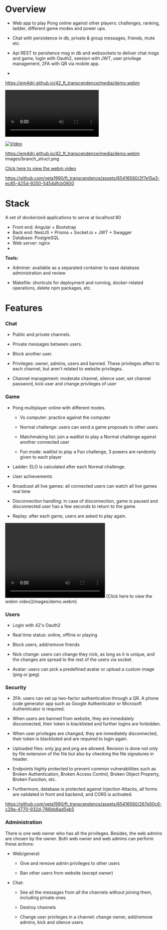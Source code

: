 **Overview**
============

-   Web app to play Pong online against other players: challenges, ranking, ladder, different game modes and power ups.

-   Chat with persistence in db, private & group messages, friends, mute etc.

-   Api REST to persitence msg in db and websockets to deliver chat msgs and game, login with Oauth2, seesion with JWT, user privilege management, 2FA with QR via mobile app.

-

https://em4dri.github.io/42_ft_transcendence/media/demo.webm

![Demo](https://em4dri.github.io/42_ft_transcendence/media/demo.webm)

[![Video](https://em4dri.github.io/42_ft_transcendence/media/branch_struct.png)](https://em4dri.github.io/42_ft_transcendence/media/demo.webm)

https://em4dri.github.io/42_ft_transcendence/media/demo.webm
images/branch_struct.png

[Click here to view the webm video](https://em4dri.github.io/42_ft_transcendence/media/demo.webm)

https://github.com/yeta1990/ft_transcendence/assets/65416560/2f7e15a3-ec85-425d-9250-5454dfcb0800





**Stack**
=========

A set of dockerized applications to serve at localhost:80

-   Front end: Angular + Bootstrap
-   Back end: NestJS + Prisma + Socket.io + JWT + Swagger
-   Database: PostgreSQL
-   Web server: nginx
-

**Tools:**

-   Adminer: available as a separated container to ease database administration and review

-   Makefile: shortcuts for deployment and running, docker-related operations, delete npm packages, etc.


**Features**
============

### Chat

-   Public and private channels.

-   Private messages between users.

-   Block another user.

-   Privileges: owner, admins, users and banned. These privileges affect to each channel, but aren't related to website privileges.

-   Channel management: moderate channel, silence user, set channel password, kick user and change privileges of user

### Game
-   Pong multiplayer online with different modes.

    -   Vs computer: practice against the computer

    -   Normal challenge: users can send a game proposals to other users

    -   Matchmaking list: join a waitlist to play a Normal challenge against another connected user

    -   Fun mode: waitlist to play a Fun challenge, 3 powers are randomly given to each player

-   Ladder: ELO is calculated after each Normal challenge.

-   User achievements

-   Broadcast all live games: all connected users can watch all live games real time

-   Disconnection handling: in case of disconnection, game is paused and disconnected user has a few seconds to return to the game.

-   Replay: after each game, users are asked to play again.

<!-- <img width="1919" alt="Working with branches" src="images/branch_struct.png"> -->


<video width="320" height="240" controls>
  <source src="images/demo.webm" type="application/octet-stream">
</video>
<!-- https://github.com/yeta1990/ft_transcendence/assets/65416560/84765dc0-30df-4a59-9ff2-00b5359fa1f0 -->
[Click here to view the webm video](images/demo.webm)


### Users

-   Login with 42's Oauth2

-   Real time status: online, offline or playing

-   Block users, add/remove friends

-   Nick change: users can change they nick, as long as it is unique, and the changes are spread to the rest of the users via socket.

-   Avatar: users can pick a predefined avatar or upload a custom image (png or jpeg)

### Security

-   2FA: users can set up two-factor authentication through a QR. A phone code generator app such as Google Authenticator or Microsoft Authenticator is required.

-   When users are banned from website, they are inmediately disconnected, their token is blacklisted and further logins are forbidden.

-   When user privileges are changed, they are inmediately disconnected, their token is blacklisted and are required to login again.

-   Uploaded files: only jpg and png are allowed. Revision is done not only by file extension of the file but also by checking the file signatures in header.

-   Endpoints highly protected to prevent common vulnerabilities such as Broken Authentication, Broken Access Control, Broken Object Property, Broken Function, etc.

-   Furthermore, database is protected against Injection Attacks, all forms are validated in front and backend, and CORS is activated.



https://github.com/yeta1990/ft_transcendence/assets/65416560/267e50c6-c29a-4770-932d-786bb8ad5eb5



### Administration

There is one web owner who has all the privileges. Besides, the web admins are chosen by the owner. Both web owner and web admins can perform these actions:

-   Web/general:

    -   Give and remove admin privileges to other users

    -   Ban other users from website (except owner)

-   Chat:

    -   See all the messages from all the channels without joining them, including private ones.

    -   Destroy channels

    -   Change user privileges in a channel: change owner, add/remove admins, kick and silence users
